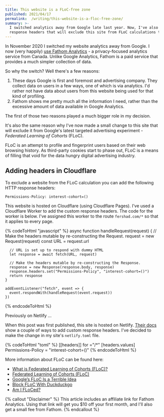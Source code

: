 ```yaml
---
title: This website is a FLoC-free zone
published: 2021/04/17
permalink:  /writing/this-website-is-a-floc-free-zone/
summary: >-
  I switched analytics away from Google late last year. Now, I've also added
  response headers that will exclude this site from FLoC calculations too.
---
```


In November 2020 I switched my website analytics away from Google. I now (very happily) [use Fathom Analytics](https://usefathom.com/ref/CEHKLY) - a privacy-focused analytics service from Canada. Unlike Google Analytics, Fathom is a paid service that provides a much simpler collection of data.

So why the switch? Well there's a few reasons:

1. These days Google is first and foremost and advertising company. They collect data on users in a few ways, one of which is via analytics. I'd rather not have data about users from this website being used for that kind of profiling.
2. Fathom shows me pretty much all the information I need, rather than the excessive amount of data available in Google Analytics.

The first of those two reasons played a much bigger role in my decision.

It's also the same reason why I've now made a small change to this site that will exclude it from Google's latest targeted advertising experiment - _Federated Learning of Cohorts_ (FLoC).

FLoC is an attempt to profile and fingerprint users based on their web browsing history. As third-party cookies start to phase out, FLoC is a means of filling that void for the data hungry digital advertising industry.

## Adding headers in Cloudflare

To exclude a website from the FLoC calculation you can add the following HTTP response headers:

`Permissions-Policy: interest-cohort=()`

This website is hosted on Cloudflare (using Cloudflare Pages). I've used a Cloudflare Worker to add the custom response headers. The code for the worker is below. I've assigned this worker to the route `fershad.com/*` so that it applies to every page.

<!-- markdownlint-disable -->
{% codeToHtml "javascript" %}
    async function handleRequest(request) {
      // Make the headers mutable by re-constructing the Request.
      request = new Request(request)
      const URL = request.url

      // URL is set up to respond with dummy HTML
      let response = await fetch(URL, request)

      // Make the headers mutable by re-constructing the Response.
      response = new Response(response.body, response)
      response.headers.set("Permissions-Policy", "interest-cohort=()")
      return response
    }

    addEventListener("fetch", event => {
      event.respondWith(handleRequest(event.request))
    })
{% endcodeToHtml %}
<!-- markdownlint-enable -->

Previously on Netlify ...

When this post was first published, this site is hosted on Netlify. [Their docs](https://docs.netlify.com/routing/headers/) show a couple of ways to add custom response headers. I've decided to make the change in my site's `netlify.toml` file.

<!-- markdownlint-disable -->
{% codeToHtml "toml" %}
    [[headers]]
      for ="/*"
      [headers.values]
        Permissions-Policy = "interest-cohort=()"
{% endcodeToHtml %}
<!-- markdownlint-enable -->

More information about FLoC can be found here:

- [What is Federated Learning of Cohorts (FLoC)?](https://web.dev/floc/)​
- [Federated Learning of Cohorts (FLoC)](https://github.com/WICG/floc)​
- [Google’s FLoC Is a Terrible Idea](https://www.eff.org/deeplinks/2021/03/googles-floc-terrible-idea)​
- [Block FLoC With Duckduckgo](https://spreadprivacy.com/block-floc-with-duckduckgo/)​
- [Am I FLoCed?](https://www.eff.org/deeplinks/2021/04/am-i-floced-launch)​

{% callout "Disclaimer" %}
This article includes an affiliate link for Fathom Analytics. Using that link will get you $10 off your first month, and I'll also get a small fee from Fathom.
{% endcallout %}
